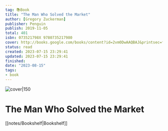 ```yaml
---
tag: 📚Book
title: "The Man Who Solved the Market"
author: [Gregory Zuckerman]
publisher: Penguin
publish: 2019-11-05
total: 401
isbn: 073521798X 9780735217980
cover: http://books.google.com/books/content?id=2vm0DwAAQBAJ&printsec=frontcover&img=1&zoom=1&edge=curl&source=gbs_api
status: read
created: 2023-07-15 23:29:41
updated: 2023-07-15 23:29:41
finished: 
date: "2023-08-15"
tags:
- book
---
```


![cover|150](http://books.google.com/books/content?id=2vm0DwAAQBAJ&printsec=frontcover&img=1&zoom=1&edge=curl&source=gbs_api)

# The Man Who Solved the Market
[[notes/Bookshelf|Bookshelf]]